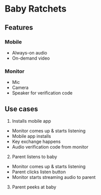 # Baby Ratchets

## Features

### Mobile
- Always-on audio
- On-demand video

### Monitor
- Mic
- Camera
- Speaker for verification code

## Use cases
1. Installs mobile app
  - Monitor comes up & starts listening
  - Mobile app installs
  - Key exchange happens
  - Audio verification code from monitor

2. Parent listens to baby
  - Monitor comes up & starts listening
  - Parent clicks listen button
  - Monitor starts streaming audio to parent

3. Parent peeks at baby

